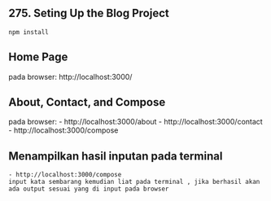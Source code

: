 ## 275. Seting Up the Blog Project

    npm install

## Home Page

pada browser: http://localhost:3000/

## About, Contact, and Compose

pada browser: - http://localhost:3000/about - http://localhost:3000/contact - http://localhost:3000/compose

## Menampilkan hasil inputan pada terminal

    - http://localhost:3000/compose
    input kata sembarang kemudian liat pada terminal , jika berhasil akan ada output sesuai yang di input pada browser
